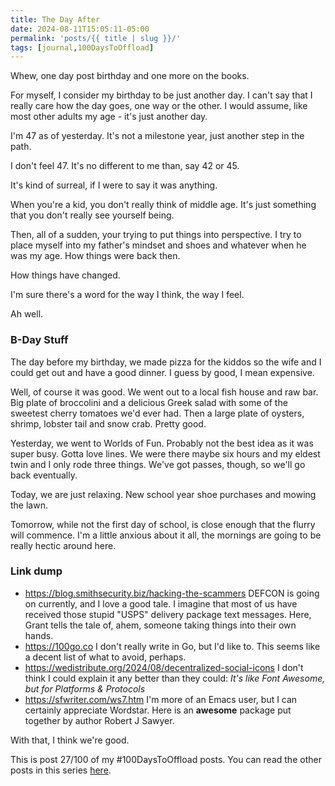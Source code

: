 ```yaml
---
title: The Day After
date: 2024-08-11T15:05:11-05:00
permalink: 'posts/{{ title | slug }}/'
tags: [journal,100DaysToOffload]
---
```

Whew, one day post birthday and one more on the books.

For myself, I consider my birthday to be just another day. I can't say that I really care how the day goes, one way or the other. I would assume, like most other adults my age - it's just another day.

I'm 47 as of yesterday. It's not a milestone year, just another step in the path.

I don't feel 47. It's no different to me than, say 42 or 45. 

It's kind of surreal, if I were to say it was anything. 

When you're a kid, you don't really think of middle age. It's just something that you don't really see yourself being.

Then, all of a sudden, your trying to put things into perspective. I try to place myself into my father's mindset and shoes and whatever when he was my age. How things were back then.

How things have changed.

I'm sure there's a word for the way I think, the way I feel.

Ah well.

### B-Day Stuff 
The day before my birthday, we made pizza for the kiddos so the wife and I could get out and have a good dinner. I guess by good, I mean expensive. 

Well, of course it was good. We went out to a local fish house and raw bar. Big plate of broccolini and a delicious Greek salad with some of the sweetest cherry tomatoes we'd ever had. Then a large plate of oysters, shrimp, lobster tail and snow crab. Pretty good.

Yesterday, we went to Worlds of Fun. Probably not the best idea as it was super busy. Gotta love lines. We were there maybe six hours and my eldest twin and I only rode three things. We've got passes, though, so we'll go back eventually.

Today, we are just relaxing. New school year shoe purchases and mowing the lawn.

Tomorrow, while not the first day of school, is close enough that the flurry will commence. I'm a little anxious about it all, the mornings are going to be really hectic around here.

### Link dump
- https://blog.smithsecurity.biz/hacking-the-scammers
DEFCON is going on currently, and I love a good tale. I imagine that most of us have received those stupid "USPS" delivery package text messages. Here, Grant tells the tale of, ahem, someone taking things into their own hands.
- https://100go.co
I don't really write in Go, but I'd like to. This seems like a decent list of what to avoid, perhaps.
- https://wedistribute.org/2024/08/decentralized-social-icons
I don't think I could explain it any better than they could: *It's like Font Awesome, but for Platforms & Protocols*
- https://sfwriter.com/ws7.htm
I'm more of an Emacs user, but I can certainly appreciate Wordstar. Here is an **awesome** package put together by author Robert J Sawyer.

With that, I think we're good.

This is post 27/100 of my #100DaysToOffload posts. You can read the other posts in this series [here](/tags/100daystooffload).